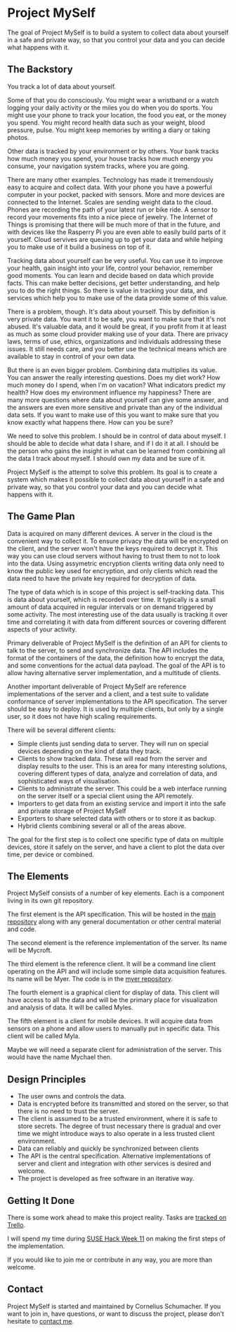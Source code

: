 # Project MySelf

The goal of Project MySelf is to build a system to collect data about yourself
in a safe and private way, so that you control your data and you can decide what
happens with it.

## The Backstory

You track a lot of data about yourself.

Some of that you do consciously. You might wear a wristband or a watch logging
your daily activity or the miles you do when you do sports. You might use your
phone to track your location, the food you eat, or the money you spend. You
might record health data such as your weight, blood pressure, pulse. You might
keep memories by writing a diary or taking photos.

Other data is tracked by your environment or by others. Your bank tracks how
much money you spend, your house tracks how much energy you consume, your
navigation system tracks, where you are going.

There are many other examples. Technology has made it tremendously easy to
acquire and collect data. With your phone you have a powerful computer in
your pocket, packed with sensors. More and more devices are connected to the
Internet. Scales are sending weight data to the cloud. Phones are recording the
path of your latest run or bike ride. A sensor to record your movements fits
into a nice piece of jewelry. The Internet of Things is promising that there
will be much more of that in the future, and with devices like the Rasperry
Pi you are even able to easily build parts of it yourself. Cloud servives are
queuing up to get your data and while helping you to make use of it build a
business on top of it.

Tracking data about yourself can be very useful. You can use it to improve your
health, gain insight into your life, control your behavior, remember good
moments. You can learn and decide based on data which provide facts. This can
make better decisions, get better understanding, and help you to do the right
things. So there is value in tracking your data, and services which help you to
make use of the data provide some of this value.

There is a problem, though. It's data about yourself. This by definition is
very private data. You want it to be safe, you want to make sure that it's not
abused. It's valuable data, and it would be great, if you profit from it at
least as much as some cloud provider making use of your data. There are privacy
laws, terms of use, ethics, organizations and individuals addressing these
issues. It still needs care, and you better use the technical means which are
available to stay in control of your own data.

But there is an even bigger problem. Combining data multiplies its value. You
can answer the really interesting questions. Does my diet work? How much money
do I spend, when I'm on vacation? What indicators predict my health? How does
my environment influence my happiness? There are many more questions where data
about yourself can give some answer, and the answers are even more sensitive and
private than any of the individual data sets. If you want to make use of this
you want to make sure that you know exactly what happens there. How can you be
sure?

We need to solve this problem. I should be in control of data about myself. I
should be able to decide what data I share, and if I do it at all. I should be
the person who gains the insight in what can be learned from combining all the
data I track about myself. I should own my data and be sure of it.

Project MySelf is the attempt to solve this problem. Its goal is to create a
system which makes it possible to collect data about yourself in a safe and
private way, so that you control your data and you can decide what happens with
it.

## The Game Plan

Data is acquired on many different devices. A server in the cloud is the
convenient way to collect it. To ensure privacy the data will be encrypted on
the client, and the server won't have the keys required to decrypt it. This way
you can use cloud servers without having to trust them to not to look into the
data. Using assymetric encryption clients writing data only need to know the
public key used for encryption, and only clients which read the data need to
have the private key required for decryption of data.

The type of data which is in scope of this project is self-tracking data. This
is data about yourself, which is recorded over time. It typically is a small
amount of data acquired in regular intervals or on demand triggered by some
activity. The most interesting use of the data usually is tracking it
over time and correlating it with data from different sources or covering
different aspects of your activity.

Primary deliverable of Project MySelf is the definition of an API for clients to
talk to the server, to send and synchronize data. The API includes the format
of the containers of the data, the definition how to encrypt the data, and
some conventions for the actual data payload. The goal of the API is to allow
having alternative server implementation, and a multitude of clients.

Another important deliverable of Project MySelf are reference implementations
of the server and a client, and a test suite to validate conformance of server
implementations to the API specification. The server should be easy to deploy.
It is used by multiple clients, but only by a single user, so it does not have
high scaling requirements.

There will be several different clients:

* Simple clients just sending data to server. They will run on special devices
  depending on the kind of data they track.
* Clients to show tracked data. These will read from the server and display
  results to the user. This is an area for many interesting solutions, covering
  different types of data, analyze and correlation of data, and sophisticated
  ways of visualisation.
* Clients to administrate the server. This could be a web interface running on
  the server itself or a special client using the API remotely.
* Importers to get data from an existing service and import it into the safe
  and private storage of Project MySelf
* Exporters to share selected data with others or to store it as backup.
* Hybrid clients combining several or all of the areas above.

The goal for the first step is to collect one specific type of data on multiple
devices, store it safely on the server, and have a client to plot the data over
time, per device or combined.

## The Elements

Project MySelf consists of a number of key elements. Each is a component living
in its own git repository.

The first element is the API specification. This will be hosted in the
[main repository](https://github.com/cornelius/project-myself) along with any
general documentation or other central material and code.

The second element is the reference implementation of the server. Its name will
be Mycroft.

The third element is the reference client. It will be a command line client
operating on the API and will include some simple data acquisition features.
Its name will be Myer. The code is in the
[myer repository](https://github.com/cornelius/myer).

The fourth element is a graphical client for display of data. This client will
have access to all the data and will be the primary place for visualization and
analysis of data. It will be called Myles.

The fifth element is a client for mobile devices. It will acquire data from
sensors on a phone and allow users to manually put in specific data. This client
will be called Myla.

Maybe we will need a separate client for administration of the server. This
would have the name Mychael then.

## Design Principles

* The user owns and controls the data.
* Data is encrypted before its transmitted and stored on the server, so that
  there is no need to trust the server.
* The client is assumed to be a trusted environment, where it is safe to store
  secrets. The degree of trust necessary there is gradual and over time we might
  introduce ways to also operate in a less trusted client environment.
* Data can reliably and quickly be synchronized between clients
* The API is the central specification. Alternative implementations of server
  and client and integration with other services is desired and welcome.
* The project is developed as free software in an iterative way.

## Getting It Done

There is some work ahead to make this project reality. Tasks are [tracked on
Trello](https://trello.com/b/fjRMvDpB/project-myself).

I will spend my time during [SUSE Hack Week 11](http://hackweek.suse.com) on
making the first steps of the implementation.

If you would like to join me or contribute in any way, you are more than
welcome.

## Contact

Project MySelf is started and maintained by Cornelius Schumacher.
If you want to join in, have questions, or want to discuss the project, please
don't hesitate to [contact me](mailto:schumacher@kde.org).
